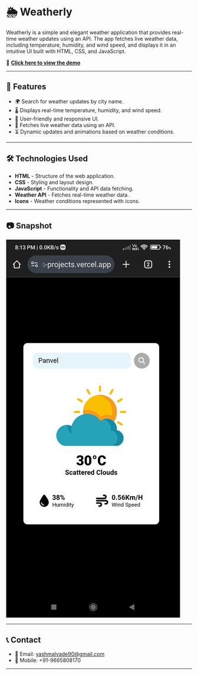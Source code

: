 # 🌦️ Weatherly

Weatherly is a simple and elegant weather application that provides real-time weather updates using an API. The app fetches live weather data, including temperature, humidity, and wind speed, and displays it in an intuitive UI built with HTML, CSS, and JavaScript.

🔗 [**Click here to view the demo**](https://vercel.com/yash-malvades-projects/weatherly)


---

## 📌 Features
- 🌍 Search for weather updates by city name.
- 🌡️ Displays real-time temperature, humidity, and wind speed.
- 🎨 User-friendly and responsive UI.
- 📡 Fetches live weather data using an API.
- ⏳ Dynamic updates and animations based on weather conditions.

---

## 🛠️ Technologies Used
- **HTML** - Structure of the web application.
- **CSS** - Styling and layout design.
- **JavaScript** - Functionality and API data fetching.
- **Weather API** - Fetches real-time weather data.
- **Icons** - Weather conditions represented with icons.

---

## 📷 Snapshot
![Weatherly Screenshot](https://github.com/yashmalavade2002/Weatherly/blob/b82b03687a44fb3962a54c3bc3db9688e0fcc339/Snapshot.jpg)

---

## 📞 Contact
- 📧 Email: yashmalvade90@gmail.com  
- 📱 Mobile: +91-9665808170

---
